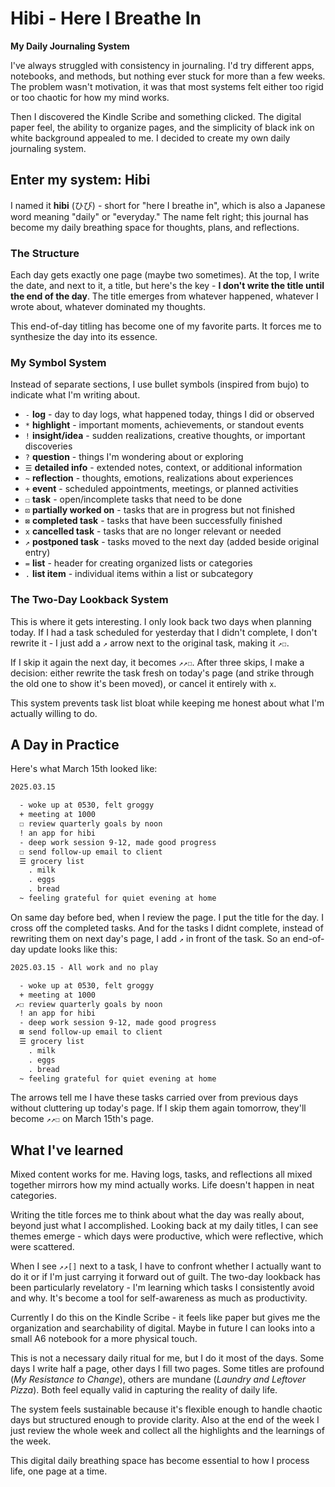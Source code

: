 # Hibi - Here I Breathe In
**My Daily Journaling System**

I've always struggled with consistency in journaling. I'd try different apps, notebooks, and methods, but nothing ever stuck for more than a few weeks. The problem wasn't motivation, it was that most systems felt either too rigid or too chaotic for how my mind works.

Then I discovered the Kindle Scribe and something clicked. The digital paper feel, the ability to organize pages, and the simplicity of black ink on white background appealed to me. I decided to create my own daily journaling system.

## Enter my system: Hibi

I named it **hibi** (ひび) - short for "here I breathe in", which is also a Japanese word meaning "daily" or "everyday." The name felt right; this journal has become my daily breathing space for thoughts, plans, and reflections.

### The Structure

Each day gets exactly one page (maybe two sometimes). At the top, I write the date, and next to it, a title, but here's the key - **I don't write the title until the end of the day**. The title emerges from whatever happened, whatever I wrote about, whatever dominated my thoughts.

This end-of-day titling has become one of my favorite parts. It forces me to synthesize the day into its essence.

### My Symbol System

Instead of separate sections, I use bullet symbols (inspired from bujo) to indicate what I'm writing about.

- `-` **log** - day to day logs, what happened today, things I did or observed
- `*` **highlight** - important moments, achievements, or standout events
- `!` **insight/idea** - sudden realizations, creative thoughts, or important discoveries
- `?` **question** - things I'm wondering about or exploring
- `☰` **detailed info** - extended notes, context, or additional information
- `~` **reflection** - thoughts, emotions, realizations about experiences
- `+` **event** - scheduled appointments, meetings, or planned activities
- `☐` **task** - open/incomplete tasks that need to be done
- `⊡` **partially worked on** - tasks that are in progress but not finished
- `⊠` **completed task** - tasks that have been successfully finished
- `x` **cancelled task** - tasks that are no longer relevant or needed
- `↗` **postponed task** - tasks moved to the next day (added beside original entry)
- `=` **list** - header for creating organized lists or categories
- `.` **list item** - individual items within a list or subcategory

### The Two-Day Lookback System

This is where it gets interesting. I only look back two days when planning today. If I had a task scheduled for yesterday that I didn't complete, I don't rewrite it - I just add a `↗` arrow next to the original task, making it `↗☐`. 

If I skip it again the next day, it becomes `↗↗☐`. After three skips, I make a decision: either rewrite the task fresh on today's page (and strike through the old one to show it's been moved), or cancel it entirely with `x`.

This system prevents task list bloat while keeping me honest about what I'm actually willing to do.

## A Day in Practice

Here's what March 15th looked like:

```txt
2025.03.15

  - woke up at 0530, felt groggy
  + meeting at 1000
  ☐ review quarterly goals by noon
  ! an app for hibi
  - deep work session 9-12, made good progress
  ☐ send follow-up email to client
  ☰ grocery list
    . milk
    . eggs
    . bread
  ~ feeling grateful for quiet evening at home
```

On same day before bed, when I review the page. I put the title for the day. I cross off the completed tasks. And for the tasks I didnt complete, instead of rewriting them on next day's page, I add `↗` in front of the task. So an end-of-day update looks like this:

```txt
2025.03.15 - All work and no play

  - woke up at 0530, felt groggy
  + meeting at 1000
 ↗☐ review quarterly goals by noon
  ! an app for hibi
  - deep work session 9-12, made good progress
  ⊠ send follow-up email to client
  ☰ grocery list
    . milk
    . eggs
    . bread
  ~ feeling grateful for quiet evening at home
```

The arrows tell me I have these tasks carried over from previous days without cluttering up today's page. If I skip them again tomorrow, they'll become `↗↗☐` on March 15th's page.

## What I've learned

Mixed content works for me. Having logs, tasks, and reflections all mixed together mirrors how my mind actually works. Life doesn't happen in neat categories.

Writing the title forces me to think about what the day was really about, beyond just what I accomplished. Looking back at my daily titles, I can see themes emerge - which days were productive, which were reflective, which were scattered.

When I see `↗↗[]` next to a task, I have to confront whether I actually want to do it or if I'm just carrying it forward out of guilt. The two-day lookback has been particularly revelatory - I'm learning which tasks I consistently avoid and why. It's become a tool for self-awareness as much as productivity.

Currently I do this on the Kindle Scribe - it feels like paper but gives me the organization and searchability of digital. Maybe in future I can looks into a small A6 notebook for a more physical touch.

This is not a necessary daily ritual for me, but I do it most of the days. Some days I write half a page, other days I fill two pages. Some titles are profound (_My Resistance to Change_), others are mundane (_Laundry and Leftover Pizza_). Both feel equally valid in capturing the reality of daily life.

The system feels sustainable because it's flexible enough to handle chaotic days but structured enough to provide clarity. Also at the end of the week I just review the whole week and collect all the highlights and the learnings of the week.

This digital daily breathing space has become essential to how I process life, one page at a time.